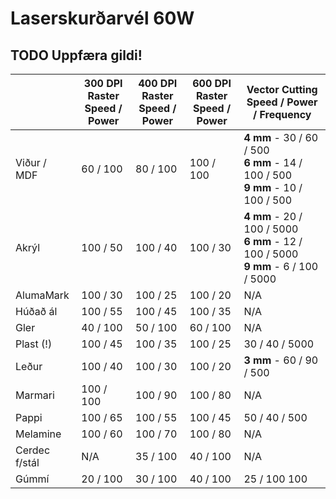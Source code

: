 # Laserskurðarvél 60W

## TODO Uppfæra gildi!

|                   |   300 DPI Raster<br>Speed / Power | 400 DPI Raster<br>Speed / Power  | 600 DPI Raster <br>Speed / Power | Vector Cutting <br>Speed / Power / Frequency
|   ---             |   ---         |   ---             |   ---             |   ---
|   Viður / MDF     |   60 / 100    |   80 / 100        |   100 / 100       |   <b>4 mm</b> - 30 / 60 / 500<br><b>6 mm</b> - 14 / 100 / 500<br><b>9 mm</b> - 10 / 100 / 500
|   Akrýl           |   100 / 50    |   100 / 40        |   100 / 30        |   <b>4 mm</b> - 20 / 100 / 5000<br><b>6 mm</b> - 12 / 100 / 5000<br><b>9 mm</b> - 6 / 100 / 5000
|   AlumaMark       |   100 / 30    |   100 / 25        |   100 / 20        |   N/A
|   Húðað ál        |   100 / 55    |   100 / 45        |   100 / 35        |   N/A
|   Gler            |   40 / 100    |   50 / 100        |   60 / 100        |   N/A
|   Plast (!)       |   100 / 45    |   100 / 35        |   100 / 25        |   30 / 40 / 5000
|   Leður           |   100 / 40    |   100 / 30        |   100 / 20        |   <b>3 mm</b> - 60 / 90 / 500
|   Marmari         |   100 / 100   |   100 / 90        |   100 / 80        |   N/A
|   Pappi           |   100 / 65    |   100 / 55        |   100 / 45        |   50 / 40 / 500
|   Melamine        |   100 / 60    |   100 / 70        |   100 / 80        |   N/A
|   Cerdec f/stál   |   N/A         |   35 / 100        |   40 / 100        |   N/A
|   Gúmmí           |   20 / 100    |   30 / 100        |   40 / 100        |   25 / 100 100